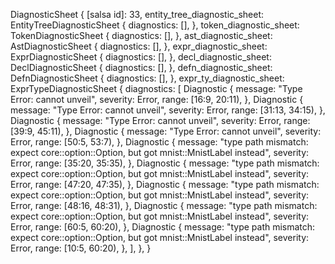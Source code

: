 DiagnosticSheet {
    [salsa id]: 33,
    entity_tree_diagnostic_sheet: EntityTreeDiagnosticSheet {
        diagnostics: [],
    },
    token_diagnostic_sheet: TokenDiagnosticSheet {
        diagnostics: [],
    },
    ast_diagnostic_sheet: AstDiagnosticSheet {
        diagnostics: [],
    },
    expr_diagnostic_sheet: ExprDiagnosticSheet {
        diagnostics: [],
    },
    decl_diagnostic_sheet: DeclDiagnosticSheet {
        diagnostics: [],
    },
    defn_diagnostic_sheet: DefnDiagnosticSheet {
        diagnostics: [],
    },
    expr_ty_diagnostic_sheet: ExprTypeDiagnosticSheet {
        diagnostics: [
            Diagnostic {
                message: "Type Error: cannot unveil",
                severity: Error,
                range: [16:9, 20:11),
            },
            Diagnostic {
                message: "Type Error: cannot unveil",
                severity: Error,
                range: [31:13, 34:15),
            },
            Diagnostic {
                message: "Type Error: cannot unveil",
                severity: Error,
                range: [39:9, 45:11),
            },
            Diagnostic {
                message: "Type Error: cannot unveil",
                severity: Error,
                range: [50:5, 53:7),
            },
            Diagnostic {
                message: "type path mismatch: expect core::option::Option, but got mnist::MnistLabel instead",
                severity: Error,
                range: [35:20, 35:35),
            },
            Diagnostic {
                message: "type path mismatch: expect core::option::Option, but got mnist::MnistLabel instead",
                severity: Error,
                range: [47:20, 47:35),
            },
            Diagnostic {
                message: "type path mismatch: expect core::option::Option, but got mnist::MnistLabel instead",
                severity: Error,
                range: [48:16, 48:31),
            },
            Diagnostic {
                message: "type path mismatch: expect core::option::Option, but got mnist::MnistLabel instead",
                severity: Error,
                range: [60:5, 60:20),
            },
            Diagnostic {
                message: "type path mismatch: expect core::option::Option, but got mnist::MnistLabel instead",
                severity: Error,
                range: [10:5, 60:20),
            },
        ],
    },
}